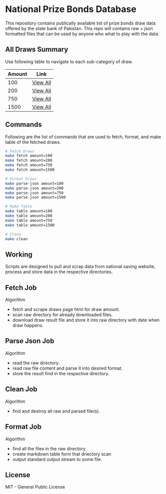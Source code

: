
# National Prize Bonds Database

This repository contains publically available list of prize bonds draw data offered by the state bank of Pakistan. This repo will contains raw + json formatted files that can be used by anyone who what to play with the data.


## All Draws Summary
Use following table to navigate to each sub-category of draw.

| Amount | Link |
|--------|------|
| 100    | [View All](draws/100.md) |
| 200    | [View All](draws/200.md) |
| 750    | [View All](draws/750.md) |
| 1500   | [View All](draws/1500.md) |


## Commands
Following are the list of commands that are used to fetch, format, and make table of the fetched draws.

```bash
# Fetch Draws
make fetch amount=100
make fetch amount=200
make fetch amount=750
make fetch amount=1500

# Format Draws
make parse-json amount=100
make parse-json amount=200
make parse-json amount=750
make parse-json amount=1500

# Make Table
make table amount=100
make table amount=200
make table amount=750
make table amount=1500

# Clean
make clean
```

## Working

Scripts are designed to pull and scrap data from national saving website, process and store data in the respective directories.

## Fetch Job

Algorithm
- fetch and scrape draws page html for draw amount.
- scan raw directory for already downloaded files.
- download draw result file and store it into raw directory with date when draw happens.

## Parse Json Job

Algorithm
- read the raw directory.
- read raw file content and parse it into desired format.
- store the result find in the respective directory.

## Clean Job

Algorithm
- find and destroy all raw and parsed file(s).

## Format Job

Algorithm
- find all the files in the raw directory
- create markdown table form that driectory scan
- output standard output stream to some file.


## License

MIT - General Public License
